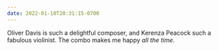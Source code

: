```yaml
---
date: 2022-01-10T20:31:15-0700
---
```


Oliver Davis is such a delightful composer, and Kerenza Peacock such a fabulous violinist. The combo makes me happy *all the time*.